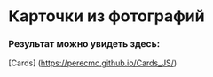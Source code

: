 # Карточки из фотографий

### Результат можно увидеть здесь:
[Cards] (https://perecmc.github.io/Cards_JS/)
